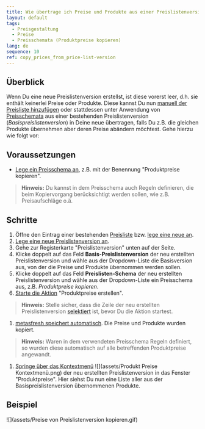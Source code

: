 ```yaml
---
title: Wie übertrage ich Preise und Produkte aus einer Preislistenversion in eine andere?
layout: default
tags:
  - Preisgestaltung
  - Preise
  - Preisschemata (Produktpreise kopieren)
lang: de
sequence: 10
ref: copy_prices_from_price-list-version
---
```


## Überblick
Wenn Du eine neue Preislistenversion erstellst, ist diese vorerst leer, d.h. sie enthält keinerlei Preise oder Produkte. Diese kannst Du nun [manuell der Preisliste hinzufügen](Produkte_Preisliste_hinzufuegen) oder stattdessen unter Anwendung von [Preisschemata](Preislistenschema_anlegen) aus einer bestehenden Preislistenversion (*Basispreislistenversion*) in Deine neue übertragen, falls Du z.B. die gleichen Produkte übernehmen aber deren Preise abändern möchtest. Gehe hierzu wie folgt vor:

## Voraussetzungen
- [Lege ein Preisschema an](Preislistenschema_anlegen), z.B. mit der Benennung "Produktpreise kopieren".
 >**Hinweis:** Du kannst in dem Preisschema auch Regeln definieren, die beim Kopiervorgang berücksichtigt werden sollen, wie z.B. Preisaufschläge o.ä.

## Schritte
1. Öffne den Eintrag einer bestehenden [Preisliste](Menu) bzw. [lege eine neue an](Preisliste_anlegen).
1. [Lege eine neue Preislistenversion an](Preislistenversion_anlegen).
1. Gehe zur Registerkarte "Preislistenversion" unten auf der Seite.
1. Klicke doppelt auf das Feld **Basis-Preislistenversion** der neu erstellten Preislistenversion und wähle aus der Dropdown-Liste die Basisversion aus, von der die Preise und Produkte übernommen werden sollen.
1. Klicke doppelt auf das Feld **Preislisten-Schema** der neu erstellten Preislistenversion und wähle aus der Dropdown-Liste ein Preisschema aus, z.B. *Produktpreise kopieren*.
1. [Starte die Aktion](AktionStarten) "Produktpreise erstellen".
 >**Hinweis:** Stelle sicher, dass die Zeile der neu erstellten Preislistenversion [selektiert](AuswahlBelege) ist, bevor Du die Aktion startest.

1. [metasfresh speichert automatisch](Speicheranzeige). Die Preise und Produkte wurden kopiert.
 >**Hinweis:** Waren in dem verwendeten Preisschema Regeln definiert, so wurden diese automatisch auf alle betreffenden Produktpreise angewandt.

1. [Springe über das Kontextmenü](Springezu_Kontextmenue) ![](assets/Produkt Preise Kontextmenü.png) der neu erstellten Preislistenversion in das Fenster "Produktpreise". Hier siehst Du nun eine Liste aller aus der Basispreislistenversion übernommenen Produkte.

## Beispiel
![](assets/Preise von Preislistenversion kopieren.gif)
